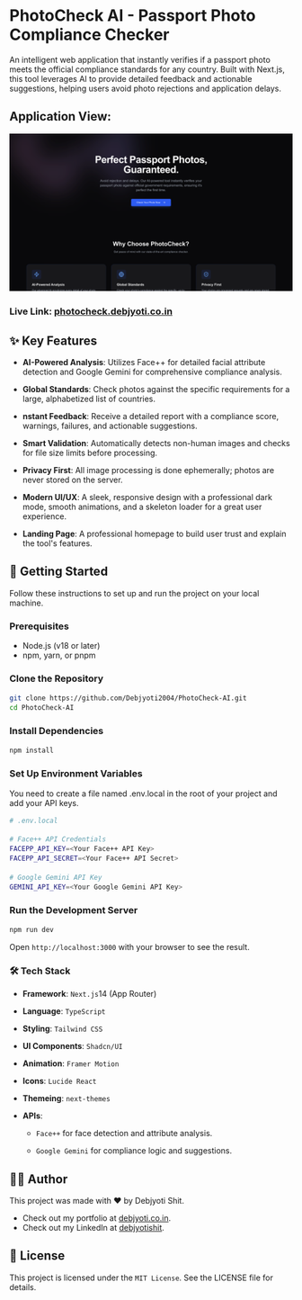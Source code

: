 # PhotoCheck AI - Passport Photo Compliance Checker

An intelligent web application that instantly verifies if a passport photo meets the official compliance standards for any country. Built with Next.js, this tool leverages AI to provide detailed feedback and actionable suggestions, helping users avoid photo rejections and application delays.

## Application View:

![](/public/home.png)

### Live Link: [photocheck.debjyoti.co.in](https://photocheck.debjyoti.co.in)

## ✨ Key Features

- **AI-Powered Analysis**: Utilizes Face++ for detailed facial attribute detection and Google Gemini for comprehensive compliance analysis.

- **Global Standards**: Check photos against the specific requirements for a large, alphabetized list of countries.

- **nstant Feedback**: Receive a detailed report with a compliance score, warnings, failures, and actionable suggestions.

- **Smart Validation**: Automatically detects non-human images and checks for file size limits before processing.

- **Privacy First**: All image processing is done ephemerally; photos are never stored on the server.

- **Modern UI/UX**: A sleek, responsive design with a professional dark mode, smooth animations, and a skeleton loader for a great user experience.

- **Landing Page**: A professional homepage to build user trust and explain the tool's features.

## 🚀 Getting Started

Follow these instructions to set up and run the project on your local machine.

### Prerequisites

- Node.js (v18 or later)
- npm, yarn, or pnpm

### Clone the Repository

```sh
git clone https://github.com/Debjyoti2004/PhotoCheck-AI.git
cd PhotoCheck-AI
```

### Install Dependencies

```sh
npm install
```

### Set Up Environment Variables

You need to create a file named .env.local in the root of your project and add your API keys.

```sh
# .env.local

# Face++ API Credentials
FACEPP_API_KEY=<Your Face++ API Key>
FACEPP_API_SECRET=<Your Face++ API Secret>

# Google Gemini API Key
GEMINI_API_KEY=<Your Google Gemini API Key>
```

### Run the Development Server

```sh
npm run dev
```

Open `http://localhost:3000` with your browser to see the result.

### 🛠️ Tech Stack

- **Framework**: `Next.js`14 (App Router)

- **Language**: `TypeScript`

- **Styling**: `Tailwind CSS`

- **UI Components**: `Shadcn/UI`

- **Animation**: `Framer Motion`

- **Icons**: `Lucide React`

- **Themeing**: `next-themes`

- **APIs**:

  - `Face++` for face detection and attribute analysis.

  - `Google Gemini` for compliance logic and suggestions.

## 👨‍💻 Author

This project was made with ♥ by Debjyoti Shit.

- Check out my portfolio at [debjyoti.co.in](https://www.debjyoti.co.in).
- Check out my LinkedIn at [debjyotishit](https://www.linkedin.com/in/debjyotishit/).

## 📄 License

This project is licensed under the `MIT License`. See the LICENSE file for details.
